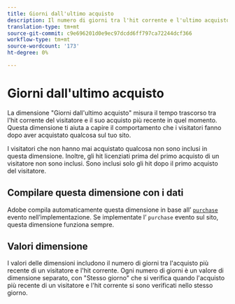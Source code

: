 ```yaml
---
title: Giorni dall'ultimo acquisto
description: Il numero di giorni tra l'hit corrente e l'ultimo acquisto che hanno effettuato.
translation-type: tm+mt
source-git-commit: c9e696201d0e9ec97dcdd6ff797ca72244dcf366
workflow-type: tm+mt
source-wordcount: '173'
ht-degree: 0%

---
```



# Giorni dall&#39;ultimo acquisto

La dimensione &quot;Giorni dall&#39;ultimo acquisto&quot; misura il tempo trascorso tra l&#39;hit corrente del visitatore e il suo acquisto più recente in quel momento. Questa dimensione ti aiuta a capire il comportamento che i visitatori fanno dopo aver acquistato qualcosa sul tuo sito.

I visitatori che non hanno mai acquistato qualcosa non sono inclusi in questa dimensione. Inoltre, gli hit licenziati prima del primo acquisto di un visitatore non sono inclusi. Sono inclusi solo gli hit dopo il primo acquisto del visitatore.

## Compilare questa dimensione con i dati

Adobe compila automaticamente questa dimensione in base all’ [`purchase`](/help/implement/vars/page-vars/events/event-purchase.md) evento nell’implementazione. Se implementate l’ `purchase` evento sul sito, questa dimensione funziona sempre.

## Valori dimensione

I valori delle dimensioni includono il numero di giorni tra l&#39;acquisto più recente di un visitatore e l&#39;hit corrente. Ogni numero di giorni è un valore di dimensione separato, con &quot;Stesso giorno&quot; che si verifica quando l&#39;acquisto più recente di un visitatore e l&#39;hit corrente si sono verificati nello stesso giorno.

